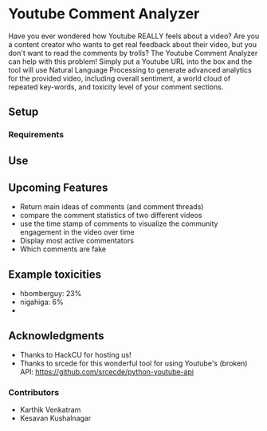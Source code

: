 # Youtube Comment Analyzer

Have you ever wondered how Youtube REALLY feels about a video? Are you a content creator who wants to get real feedback about their video, but you don't want to read the comments by trolls? The Youtube Comment Analyzer can help with this problem! Simply put a Youtube URL into the box and the tool will use Natural Language Processing to generate advanced analytics for the provided video, including overall sentiment, a world cloud of repeated key-words, and toxicity level of your comment sections.

## Setup

### Requirements

## Use

## Upcoming Features
* Return main ideas of comments (and comment threads)
* compare the comment statistics of two different videos
* use the time stamp of comments to visualize the community engagement in the video over time
* Display most active commentators
* Which comments are fake

## Example toxicities
* hbomberguy: 23%
* nigahiga: 6%
* 

## Acknowledgments

* Thanks to HackCU for hosting us!
* Thanks to srcede for this wonderful tool for using Youtube's (broken) API: https://github.com/srcecde/python-youtube-api

### Contributors

* Karthik Venkatram
* Kesavan Kushalnagar
